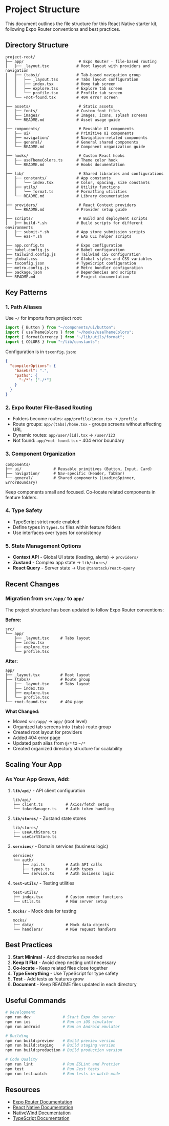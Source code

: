 # Project Structure

This document outlines the file structure for this React Native starter kit, following Expo Router conventions and best practices.

## Directory Structure

```
project-root/
├── app/                        # Expo Router - file-based routing
│   ├── _layout.tsx            # Root layout with providers and navigation
│   ├── (tabs)/                # Tab-based navigation group
│   │   ├── _layout.tsx        # Tabs layout configuration
│   │   ├── index.tsx          # Home tab screen
│   │   ├── explore.tsx        # Explore tab screen
│   │   └── profile.tsx        # Profile tab screen
│   └── +not-found.tsx         # 404 error screen
│
├── assets/                     # Static assets
│   ├── fonts/                 # Custom font files
│   ├── images/                # Images, icons, splash screens
│   └── README.md              # Asset usage guide
│
├── components/                 # Reusable UI components
│   ├── ui/                    # Primitive UI components
│   ├── navigation/            # Navigation-related components
│   ├── general/               # General shared components
│   └── README.md              # Component organization guide
│
├── hooks/                      # Custom React hooks
│   ├── useThemeColors.ts      # Theme color hook
│   └── README.md              # Hooks documentation
│
├── lib/                        # Shared libraries and configurations
│   ├── constants/             # App constants
│   │   └── index.tsx          # Color, spacing, size constants
│   ├── utils/                 # Utility functions
│   │   └── format.ts          # Formatting utilities
│   └── README.md              # Library documentation
│
├── providers/                  # React Context providers
│   └── README.md              # Provider setup guide
│
├── scripts/                    # Build and deployment scripts
│   ├── build-*.sh             # Build scripts for different environments
│   ├── submit-*.sh            # App store submission scripts
│   └── eas-*.sh               # EAS CLI helper scripts
│
├── app.config.ts              # Expo configuration
├── babel.config.js            # Babel configuration
├── tailwind.config.js         # Tailwind CSS configuration
├── global.css                 # Global styles and CSS variables
├── tsconfig.json              # TypeScript configuration
├── metro.config.js            # Metro bundler configuration
├── package.json               # Dependencies and scripts
└── README.md                  # Project documentation
```

## Key Patterns

### 1. Path Aliases

Use `~/` for imports from project root:

```typescript
import { Button } from "~/components/ui/button";
import { useThemeColors } from "~/hooks/useThemeColors";
import { formatCurrency } from "~/lib/utils/format";
import { COLORS } from "~/lib/constants";
```

Configuration is in `tsconfig.json`:

```json
{
  "compilerOptions": {
    "baseUrl": ".",
    "paths": {
      "~/*": ["./*"]
    }
  }
}
```

### 2. Expo Router File-Based Routing

- Folders become routes: `app/profile/index.tsx` → `/profile`
- Route groups: `app/(tabs)/home.tsx` - groups screens without affecting URL
- Dynamic routes: `app/user/[id].tsx` → `/user/123`
- Not found: `app/+not-found.tsx` - 404 error boundary

### 3. Component Organization

```
components/
├── ui/              # Reusable primitives (Button, Input, Card)
├── navigation/      # Nav-specific (Header, TabBar)
└── general/         # Shared components (LoadingSpinner, ErrorBoundary)
```

Keep components small and focused. Co-locate related components in feature folders.

### 4. Type Safety

- TypeScript strict mode enabled
- Define types in `types.ts` files within feature folders
- Use interfaces over types for consistency

### 5. State Management Options

- **Context API** - Global UI state (loading, alerts) → `providers/`
- **Zustand** - Complex app state → `lib/stores/`
- **React Query** - Server state → Use `@tanstack/react-query`

## Recent Changes

### Migration from `src/app/` to `app/`

The project structure has been updated to follow Expo Router conventions:

**Before:**

```
src/
└── app/
    ├── _layout.tsx     # Tabs layout
    ├── index.tsx
    ├── explore.tsx
    └── profile.tsx
```

**After:**

```
app/
├── _layout.tsx         # Root layout
├── (tabs)/             # Route group
│   ├── _layout.tsx     # Tabs layout
│   ├── index.tsx
│   ├── explore.tsx
│   └── profile.tsx
└── +not-found.tsx      # 404 page
```

**What Changed:**

- Moved `src/app/` → `app/` (root level)
- Organized tab screens into `(tabs)` route group
- Created root layout for providers
- Added 404 error page
- Updated path alias from `@/*` to `~/*`
- Created organized directory structure for scalability

## Scaling Your App

### As Your App Grows, Add:

1. **`lib/api/`** - API client configuration

   ```
   lib/api/
   ├── client.ts          # Axios/fetch setup
   └── tokenManager.ts    # Auth token handling
   ```

2. **`lib/stores/`** - Zustand state stores

   ```
   lib/stores/
   ├── useAuthStore.ts
   └── useCartStore.ts
   ```

3. **`services/`** - Domain services (business logic)

   ```
   services/
   └── auth/
       ├── api.ts         # Auth API calls
       ├── types.ts       # Auth types
       └── service.ts     # Auth business logic
   ```

4. **`test-utils/`** - Testing utilities

   ```
   test-utils/
   ├── index.tsx          # Custom render functions
   └── utils.ts           # MSW server setup
   ```

5. **`mocks/`** - Mock data for testing
   ```
   mocks/
   ├── data/              # Mock data objects
   └── handlers/          # MSW request handlers
   ```

## Best Practices

1. **Start Minimal** - Add directories as needed
2. **Keep It Flat** - Avoid deep nesting until necessary
3. **Co-locate** - Keep related files close together
4. **Type Everything** - Use TypeScript for type safety
5. **Test** - Add tests as features grow
6. **Document** - Keep README files updated in each directory

## Useful Commands

```bash
# Development
npm run dev              # Start Expo dev server
npm run ios              # Run on iOS simulator
npm run android          # Run on Android emulator

# Building
npm run build:preview    # Build preview version
npm run build:staging    # Build staging version
npm run build:production # Build production version

# Code Quality
npm run lint             # Run ESLint and Prettier
npm test                 # Run Jest tests
npm run test:watch       # Run tests in watch mode
```

## Resources

- [Expo Router Documentation](https://docs.expo.dev/router/introduction/)
- [React Native Documentation](https://reactnative.dev/)
- [NativeWind Documentation](https://www.nativewind.dev/)
- [TypeScript Documentation](https://www.typescriptlang.org/)
